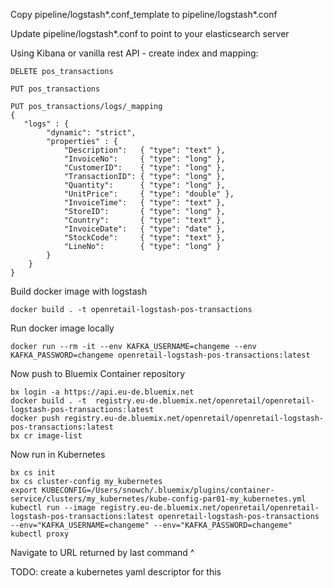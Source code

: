Copy pipeline/logstash*.conf_template to pipeline/logstash*.conf

Update pipeline/logstash*.conf to point to your elasticsearch server

Using Kibana or vanilla rest API - create index and mapping:

```
DELETE pos_transactions

PUT pos_transactions

PUT pos_transactions/logs/_mapping
{
   "logs" : {
        "dynamic": "strict",
        "properties" : {
            "Description":   { "type": "text" },
            "InvoiceNo":     { "type": "long" },
            "CustomerID":    { "type": "long" },
            "TransactionID": { "type": "long" },
            "Quantity":      { "type": "long" },
            "UnitPrice":     { "type": "double" },
            "InvoiceTime":   { "type": "text" },
            "StoreID":       { "type": "long" },
            "Country":       { "type": "text" },
            "InvoiceDate":   { "type": "date" },
            "StockCode":     { "type": "text" },
            "LineNo":        { "type": "long" }
        }
    }
}
```

Build docker image with logstash

```
docker build . -t openretail-logstash-pos-transactions
```

Run docker image locally

```
docker run --rm -it --env KAFKA_USERNAME=changeme --env KAFKA_PASSWORD=changeme openretail-logstash-pos-transactions:latest
```

Now push to Bluemix Container repository

```
bx login -a https://api.eu-de.bluemix.net
docker build . -t  registry.eu-de.bluemix.net/openretail/openretail-logstash-pos-transactions:latest
docker push registry.eu-de.bluemix.net/openretail/openretail-logstash-pos-transactions:latest
bx cr image-list
```

Now run in Kubernetes

```
bx cs init
bx cs cluster-config my_kubernetes
export KUBECONFIG=/Users/snowch/.bluemix/plugins/container-service/clusters/my_kubernetes/kube-config-par01-my_kubernetes.yml
kubectl run --image registry.eu-de.bluemix.net/openretail/openretail-logstash-pos-transactions:latest openretail-logstash-pos-transactions --env="KAFKA_USERNAME=changeme" --env="KAFKA_PASSWORD=changeme"
kubectl proxy
```

Navigate to URL returned by last command ^

TODO: create a kubernetes yaml descriptor for this
